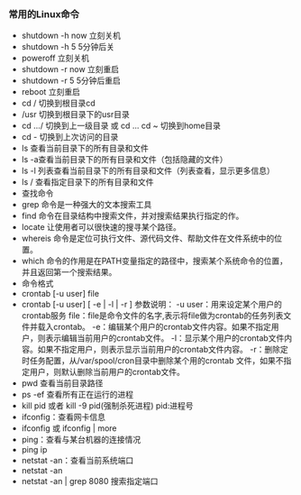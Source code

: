 ### 常用的Linux命令

- shutdown -h now 立刻关机
- shutdown -h 5 5分钟后关
- poweroff 立刻关机
- shutdown -r now 立刻重启
- shutdown -r 5 5分钟后重启
- reboot 立刻重启
- cd / 切换到根目录cd
- /usr 切换到根目录下的usr目录
- cd …/ 切换到上一级目录 或 cd … cd ~ 切换到home目录
- cd - 切换到上次访问的目录
- ls 查看当前目录下的所有目录和文件
- ls -a查看当前目录下的所有目录和文件（包括隐藏的文件）
- ls -l 列表查看当前目录下的所有目录和文件（列表查看，显示更多信息）
- ls / 查看指定目录下的所有目录和文件
- 查找命令
- grep 命令是一种强大的文本搜索工具
- find 命令在目录结构中搜索文件，并对搜索结果执行指定的作。
- locate 让使用者可以很快速的搜寻某个路径。
- whereis 命令是定位可执行文件、源代码文件、帮助文件在文件系统中的位置。
- which 命令的作用是在PATH变量指定的路径中，搜索某个系统命令的位置，并且返回第一个搜索结果。
- 命令格式
- crontab [-u user] file
- crontab [-u user] [ -e | -l | -r ]
    参数说明：
    -u user：用来设定某个用户的crontab服务
    file：file是命令文件的名字,表示将file做为crontab的任务列表文件并载入crontab。
    -e：编辑某个用户的crontab文件内容。如果不指定用户，则表示编辑当前用户的crontab文件。
    -l：显示某个用户的crontab文件内容。如果不指定用户，则表示显示当前用户的crontab文件内容。
    -r：删除定时任务配置，从/var/spool/cron目录中删除某个用的crontab
    文件，如果不指定用户，则默认删除当前用户的crontab文件。
- pwd 查看当前目录路径
- ps -ef 查看所有正在运行的进程
- kill pid 或者 kill -9 pid(强制杀死进程) pid:进程号
- ifconfig：查看网卡信息
- ifconfig 或 ifconfig | more
- ping：查看与某台机器的连接情况
- ping ip
- netstat -an：查看当前系统端口
- netstat -an
- netstat -an | grep 8080 搜索指定端口

